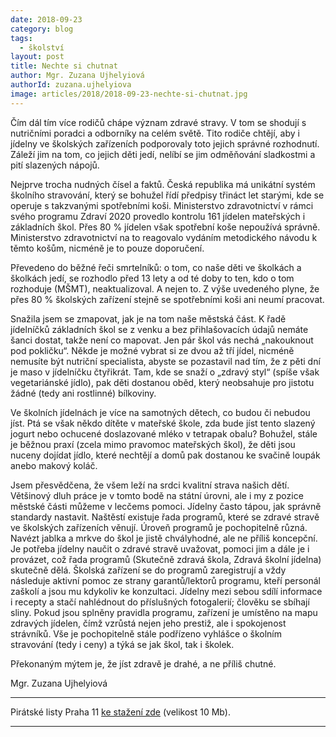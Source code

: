 ```yaml
---
date: 2018-09-23
category: blog
tags:
  - školství
layout: post
title: Nechte si chutnat
author: Mgr. Zuzana Ujhelyiová
authorId: zuzana.ujhelyiova
image: articles/2018/2018-09-23-nechte-si-chutnat.jpg
---
```


Čím dál tím více rodičů chápe význam zdravé stravy. V tom se shodují s nutričními poradci a odborníky na celém světě. Tito rodiče chtějí, aby i jídelny ve školských zařízeních podporovaly toto jejich správné rozhodnutí. Záleží jim na tom, co jejich děti jedí, nelíbí se jim odměňování sladkostmi a pití slazených nápojů.

Nejprve trocha nudných čísel a faktů. Česká republika má unikátní systém školního stravování, který se bohužel řídí předpisy třináct let starými, kde se operuje s takzvanými spotřebními koši. Ministerstvo zdravotnictví v rámci svého programu Zdraví 2020 provedlo kontrolu 161 jídelen mateřských i základních škol. Přes 80 % jídelen však spotřební koše nepoužívá správně. Ministerstvo zdravotnictví na to reagovalo vydáním metodického návodu k těmto košům, nicméně je to pouze doporučení.

Převedeno do běžné řeči smrtelníků: o tom, co naše děti ve školkách a školkách jedí, se rozhodlo před 13 lety a od té doby to ten, kdo o tom rozhoduje (MŠMT), neaktualizoval. A nejen to. Z výše uvedeného plyne, že přes 80 % školských zařízení stejně se spotřebními koši ani neumí pracovat.

Snažila jsem se zmapovat, jak je na tom naše městská část. K řadě jídelníčků základních škol se z venku a bez přihlašovacích údajů nemáte šanci dostat, takže není co mapovat. Jen pár škol vás nechá „nakouknout pod pokličku“. Někde je možné vybrat si ze dvou až tří jídel, nicméně nemusíte být nutriční specialista, abyste se pozastavil nad tím, že z pěti dní je maso v jídelníčku čtyřikrát. Tam, kde se snaží o „zdravý styl“ (spíše však vegetariánské jídlo), pak děti dostanou oběd, který neobsahuje pro jistotu žádné (tedy ani rostlinné) bílkoviny.

Ve školních jídelnách je více na samotných dětech, co budou či nebudou jíst. Ptá se však někdo dítěte v mateřské škole, zda bude jíst tento slazený jogurt nebo ochucené doslazované mléko v tetrapak obalu? Bohužel, stále je běžnou praxí (zcela mimo pravomoc mateřských škol), 
že děti jsou nuceny dojídat jídlo, které nechtějí a domů pak dostanou ke svačině loupák anebo makový koláč.

Jsem přesvědčena, že všem leží na srdci kvalitní strava našich dětí. Většinový dluh práce je v tomto bodě na státní úrovni, ale i my z pozice městské části můžeme v lecčems pomoci. Jídelny často tápou, jak správně standardy nastavit. Naštěstí existuje řada programů, které se zdravé stravě ve školských zařízeních věnují. Úroveň programů je pochopitelně různá. Navézt jablka a mrkve do škol je jistě chvályhodné, ale ne příliš koncepční. Je potřeba jídelny naučit o zdravé stravě uvažovat, pomoci jim a dále je i provázet, což řada programů (Skutečně zdravá škola, Zdravá školní jídelna) skutečně dělá. Školská zařízení se do programů zaregistrují a vždy následuje aktivní pomoc ze strany garantů/lektorů programu, kteří personál zaškolí a jsou mu kdykoliv ke konzultaci. Jídelny mezi sebou sdílí informace i recepty a stačí nahlédnout do příslušných fotogalerií; člověku se sbíhají sliny. Pokud jsou splněny pravidla programu, zařízení je umístěno na mapu zdravých jídelen, čímž vzrůstá nejen jeho prestiž, ale i spokojenost strávníků. Vše je pochopitelně stále podřízeno vyhlášce o školním stravování (tedy i ceny) a týká se jak škol, tak i školek.

Překonaným mýtem je, že jíst zdravě je drahé, a ne příliš chutné.

Mgr. Zuzana Ujhelyiová



---

Pirátské listy Praha 11 [ke stažení zde](/assets/pdf/2018-07-10-praha-11.pdf) (velikost 10 Mb).

- - -
